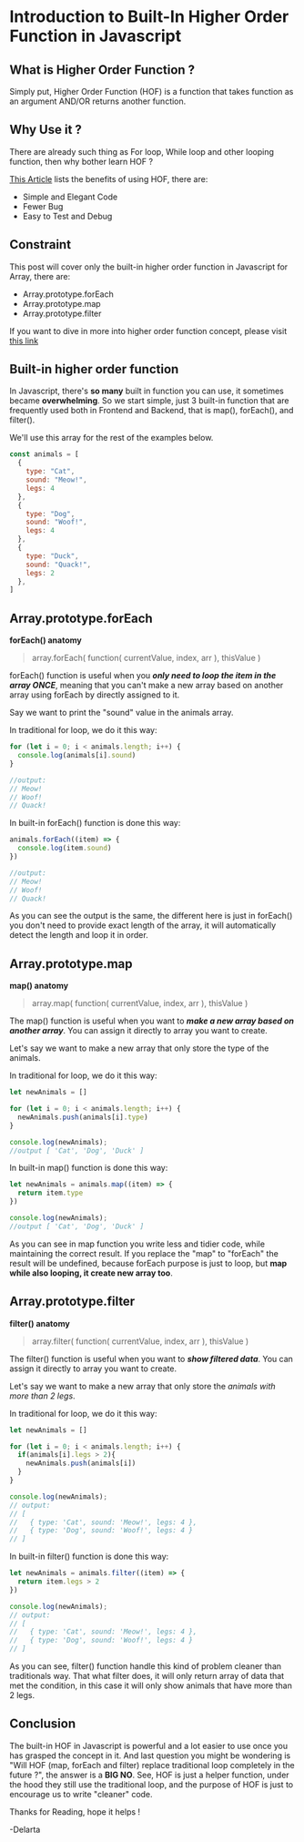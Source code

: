 # **Introduction to Built-In Higher Order Function in Javascript**

## **What is Higher Order Function ?**

Simply put, Higher Order Function (HOF) is a function that takes function as an argument AND/OR returns another function. 

## **Why Use it ?**

There are already such thing as For loop, While loop and other looping function, then why bother learn HOF ?

[This Article](https://programmingwithmosh.com/javascript/what-are-higher-order-functions-in-javascript/) lists the benefits of using HOF, there are:

- Simple and Elegant Code
- Fewer Bug
- Easy to Test and Debug

## **Constraint**

This post will cover only the built-in higher order function in Javascript for Array, there are:

- Array.prototype.forEach
- Array.prototype.map
- Array.prototype.filter

If you want to dive in more into higher order function concept, please visit [this link](https://eloquentjavascript.net/05_higher_order.html)

## **Built-in higher order function**

In Javascript, there's **so many** built in function you can use, it sometimes became **overwhelming**. So we start simple, just 3 built-in function that are frequently used both in Frontend and Backend, that is map(), forEach(), and filter().

We'll use this array for the rest of the examples below.
```javascript
const animals = [
  {
    type: "Cat",
    sound: "Meow!",
    legs: 4
  },
  {
    type: "Dog",
    sound: "Woof!",
    legs: 4
  },
  {
    type: "Duck",
    sound: "Quack!",
    legs: 2
  },
]
```

## **Array.prototype.forEach**

**forEach() anatomy**
> array.forEach( function( currentValue, index, arr ), thisValue )

forEach() function is useful when you ***only need to loop the item in the array ONCE***, meaning that you can't make a new array based on another array using forEach by directly assigned to it.

Say we want to print the "sound" value in the animals array.

In traditional for loop, we do it this way:
```javascript
for (let i = 0; i < animals.length; i++) {
  console.log(animals[i].sound)
}

//output:
// Meow!
// Woof!
// Quack!
```

In built-in forEach() function is done this way:
```javascript
animals.forEach((item) => { 
  console.log(item.sound)
})

//output:
// Meow!
// Woof!
// Quack!
```

As you can see the output is the same, the different here is just in forEach() you don't need to provide exact length of the array, it will automatically detect the length and loop it in order.

## **Array.prototype.map**

**map() anatomy**
> array.map( function( currentValue, index, arr ), thisValue )

The map() function is useful when you want to ***make a new array based on another array***. You can assign it directly to array you want to create.

Let's say we want to make a new array that only store the type of the animals.

In traditional for loop, we do it this way:
```javascript
let newAnimals = []

for (let i = 0; i < animals.length; i++) {
  newAnimals.push(animals[i].type)
}

console.log(newAnimals); 
//output [ 'Cat', 'Dog', 'Duck' ]
```

In built-in map() function is done this way:
```javascript
let newAnimals = animals.map((item) => { 
  return item.type
})

console.log(newAnimals); 
//output [ 'Cat', 'Dog', 'Duck' ]
```

As you can see in map function you write less and tidier code, while maintaining the correct result. If you replace the "map" to "forEach" the result will be undefined, because forEach purpose is just to loop, but **map while also looping, it create new array too**.


## **Array.prototype.filter**

**filter() anatomy**
> array.filter( function( currentValue, index, arr ), thisValue )

The filter() function is useful when you want to ***show filtered data***. You can assign it directly to array you want to create.

Let's say we want to make a new array that only store the *animals with more than 2 legs*.

In traditional for loop, we do it this way:
```javascript
let newAnimals = []

for (let i = 0; i < animals.length; i++) {
  if(animals[i].legs > 2){
    newAnimals.push(animals[i])
  }
}

console.log(newAnimals); 
// output: 
// [
//   { type: 'Cat', sound: 'Meow!', legs: 4 },
//   { type: 'Dog', sound: 'Woof!', legs: 4 }
// ]
```

In built-in filter() function is done this way:
```javascript
let newAnimals = animals.filter((item) => { 
  return item.legs > 2
})

console.log(newAnimals); 
// output: 
// [
//   { type: 'Cat', sound: 'Meow!', legs: 4 },
//   { type: 'Dog', sound: 'Woof!', legs: 4 }
// ]
```

As you can see, filter() function handle this kind of problem cleaner than traditionals way. That what filter does, it will only return array of data that met the condition, in this case it will only show animals that have more than 2 legs.

## **Conclusion**
The built-in HOF in Javascript is powerful and a lot easier to use once you has grasped the concept in it. And last question you might be wondering is "Will HOF (map, forEach and filter) replace traditional loop completely in the future ?", the answer is a **BIG NO**. See, HOF is just a helper function, under the hood they still use the traditional loop, and the purpose of HOF is just to encourage us to write "cleaner" code.


Thanks for Reading, hope it helps !

-Delarta


